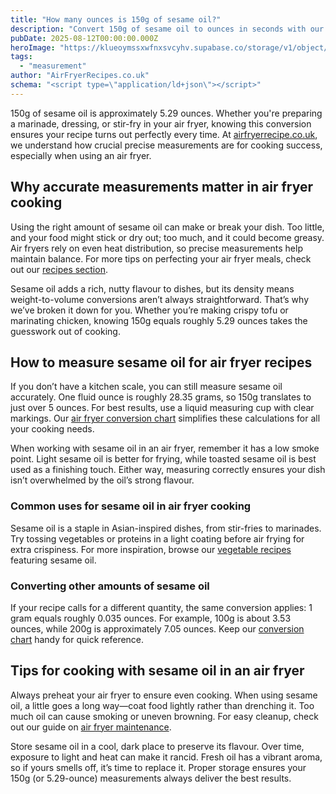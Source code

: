 ```yaml
---
title: "How many ounces is 150g of sesame oil?"
description: "Convert 150g of sesame oil to ounces in seconds with our simple guide. Perfect for air fryer recipes and precise cooking measurements."
pubDate: 2025-08-12T00:00:00.000Z
heroImage: "https://klueoymssxwfnxsvcyhv.supabase.co/storage/v1/object/public/md/150g-sesame-oil-to-ounces-5c2130b2.webp"
tags:
  - "measurement"
author: "AirFryerRecipes.co.uk"
schema: "<script type=\"application/ld+json\"></script>"
---
```


<p>150g of sesame oil is approximately 5.29 ounces. Whether you're preparing a marinade, dressing, or stir-fry in your air fryer, knowing this conversion ensures your recipe turns out perfectly every time. At <a href=https://www.airfryerrecipe.co.uk>airfryerrecipe.co.uk</a>, we understand how crucial precise measurements are for cooking success, especially when using an air fryer.</p>

<h2>Why accurate measurements matter in air fryer cooking</h2>
<p>Using the right amount of sesame oil can make or break your dish. Too little, and your food might stick or dry out; too much, and it could become greasy. Air fryers rely on even heat distribution, so precise measurements help maintain balance. For more tips on perfecting your air fryer meals, check out our <a href=https://www.airfryerrecipe.co.uk/recipes>recipes section</a>.</p>
<p>Sesame oil adds a rich, nutty flavour to dishes, but its density means weight-to-volume conversions aren’t always straightforward. That’s why we’ve broken it down for you. Whether you’re making crispy tofu or marinating chicken, knowing 150g equals roughly 5.29 ounces takes the guesswork out of cooking.</p>

<h2>How to measure sesame oil for air fryer recipes</h2>
<p>If you don’t have a kitchen scale, you can still measure sesame oil accurately. One fluid ounce is roughly 28.35 grams, so 150g translates to just over 5 ounces. For best results, use a liquid measuring cup with clear markings. Our <a href=https://www.airfryerrecipe.co.uk/air-fryer-conversion-chart>air fryer conversion chart</a> simplifies these calculations for all your cooking needs.</p>
<p>When working with sesame oil in an air fryer, remember it has a low smoke point. Light sesame oil is better for frying, while toasted sesame oil is best used as a finishing touch. Either way, measuring correctly ensures your dish isn’t overwhelmed by the oil’s strong flavour.</p>

<h3>Common uses for sesame oil in air fryer cooking</h3>
<p>Sesame oil is a staple in Asian-inspired dishes, from stir-fries to marinades. Try tossing vegetables or proteins in a light coating before air frying for extra crispiness. For more inspiration, browse our <a href=https://www.airfryerrecipe.co.uk/recipe-category/vegetables>vegetable recipes</a> featuring sesame oil.</p>

<h3>Converting other amounts of sesame oil</h3>
<p>If your recipe calls for a different quantity, the same conversion applies: 1 gram equals roughly 0.035 ounces. For example, 100g is about 3.53 ounces, while 200g is approximately 7.05 ounces. Keep our <a href=https://www.airfryerrecipe.co.uk/air-fryer-conversion-chart>conversion chart</a> handy for quick reference.</p>

<h2>Tips for cooking with sesame oil in an air fryer</h2>
<p>Always preheat your air fryer to ensure even cooking. When using sesame oil, a little goes a long way—coat food lightly rather than drenching it. Too much oil can cause smoking or uneven browning. For easy cleanup, check out our guide on <a href=https://www.airfryerrecipe.co.uk/air-fryer-cleaner>air fryer maintenance</a>.</p>
<p>Store sesame oil in a cool, dark place to preserve its flavour. Over time, exposure to light and heat can make it rancid. Fresh oil has a vibrant aroma, so if yours smells off, it’s time to replace it. Proper storage ensures your 150g (or 5.29-ounce) measurements always deliver the best results.</p>